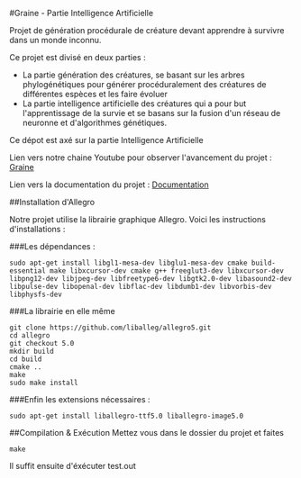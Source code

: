 #Graine - Partie Intelligence Artificielle

Projet de génération procédurale de créature devant apprendre à survivre dans un monde inconnu.

Ce projet est divisé en deux parties :
- La partie génération des créatures, se basant sur les arbres phylogénétiques pour générer procéduralement des créatures de différentes espèces et les faire évoluer
- La partie intelligence artificielle des créatures qui a pour but l'apprentissage de la survie et se basans sur la fusion d'un réseau de neuronne et d'algorithmes génétiques.

Ce dépot est axé sur la partie Intelligence Artificielle

Lien vers notre chaine Youtube pour observer l'avancement du projet :
[Graine](https://www.youtube.com/channel/UCm7d0uD_0_0Cycn0mbER40A)

Lien vers la documentation du projet :
[Documentation](http://graine.lepesant.me)

##Installation d'Allegro

Notre projet utilise la librairie graphique Allegro. Voici les instructions d'installations :

###Les dépendances :
```shell
sudo apt-get install libgl1-mesa-dev libglu1-mesa-dev cmake build-essential make libxcursor-dev cmake g++ freeglut3-dev libxcursor-dev libpng12-dev libjpeg-dev libfreetype6-dev libgtk2.0-dev libasound2-dev libpulse-dev libopenal-dev libflac-dev libdumb1-dev libvorbis-dev libphysfs-dev
```
###La librairie en elle même
```shell
git clone https://github.com/liballeg/allegro5.git
cd allegro
git checkout 5.0
mkdir build
cd build
cmake ..
make
sudo make install
```
###Enfin les extensions nécessaires :
```shell
sudo apt-get install liballegro-ttf5.0 liballegro-image5.0
```

##Compilation & Exécution
Mettez vous dans le dossier du projet et faites
```shell
make
```
Il suffit ensuite d'éxécuter test.out
